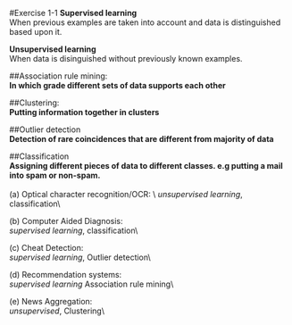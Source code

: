 #Exercise 1-1
**Supervised learning**\
When previous examples are taken into account and data is distinguished based upon it.

**Unsupervised learning**\
When data is disinguished without previously known examples.

##Association rule mining:\
**In which grade different sets of data supports each other**

##Clustering:\
**Putting information together in clusters**

##Outlier detection\
**Detection of rare coincidences that are different from majority of data**

##Classification\
**Assigning different pieces of data to different classes. e.g putting a mail into spam or non-spam.**\
\
(a) Optical character recognition/OCR: \ *unsupervised learning*, classification\

(b) Computer Aided Diagnosis: \
*supervised learning*, classification\

(c) Cheat Detection: \
*supervised learning*, Outlier detection\

(d) Recommendation systems: \
*supervised learning* Association rule mining\

(e) News Aggregation:\
*unsupervised*, Clustering\
